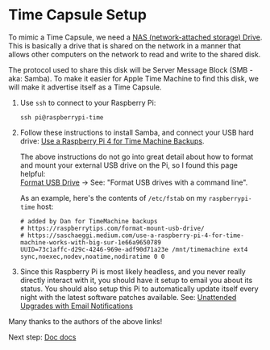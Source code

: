 Time Capsule Setup
==================

To mimic a Time Capsule, we need a [NAS (network-attached storage) Drive](https://en.wikipedia.org/wiki/Network-attached_storage). 
This is basically a drive that is shared on the network in a manner that allows other computers on the network to read 
and write to the shared disk.

The protocol used to share this disk will be Server Message Block (SMB - aka: Samba). To make it easier for 
Apple Time Machine to find this disk, we will make it advertise itself as a Time Capsule.

1. Use `ssh` to connect to your Raspberry Pi:
    ```shell
    ssh pi@raspberrypi-time
    ```

2. Follow these instructions to install Samba, and connect your USB hard drive:
   [Use a Raspberry Pi 4 for Time Machine Backups](https://saschaeggi.medium.com/use-a-raspberry-pi-4-for-time-machine-works-with-big-sur-1e66a9650789).

   The above instructions do not go into great detail about how to format and mount your external USB
   drive on the Pi, so I found this page helpful:  
   [Format USB Drive](https://raspberrytips.com/format-mount-usb-drive/) -> See: "Format USB drives with a command line".   
   
   As an example, here's the contents of `/etc/fstab` on my `raspberrypi-time` host:
   ```shell
   # added by Dan for TimeMachine backups
   # https://raspberrytips.com/format-mount-usb-drive/
   # https://saschaeggi.medium.com/use-a-raspberry-pi-4-for-time-machine-works-with-big-sur-1e66a9650789
   UUID=73c1affc-d29c-4246-969e-adf90d71a23e /mnt/timemachine ext4 sync,noexec,nodev,noatime,nodiratime 0 0
   ```

3. Since this Raspberry Pi is most likely headless, and you never really directly interact with it,
   you should have it setup to email you about its status. You should also setup this Pi to automatically 
   update itself every night with the latest software patches available. 
   See: [Unattended Upgrades with Email Notifications](https://www.matt-black.tech/posts/Unattended-Upgrades-with-Email-Notifications-Keeping-Your-Raspberry-Pi-Secure/)

Many thanks to the authors of the above links!

Next step: [Doc docs](docdocs.html)
